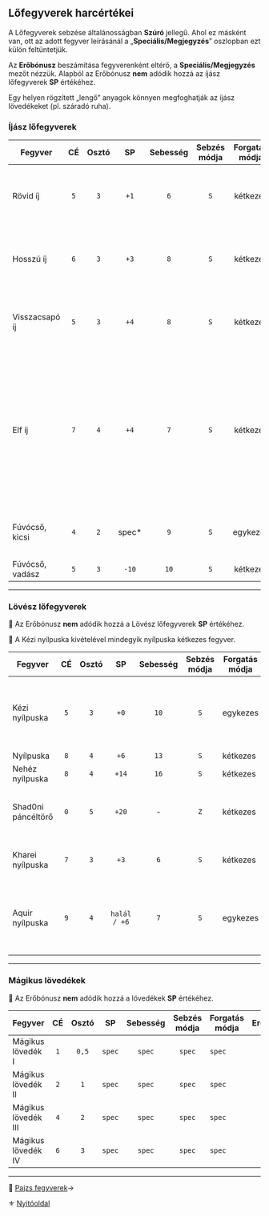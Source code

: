 ## Lőfegyverek harcértékei

A Lőfegyverek sebzése általánosságban **Szúró** jellegű. Ahol ez másként van, ott az adott fegyver leírásánál a „**Speciális/Megjegyzés**” oszlopban ezt külön feltüntetjük.

Az **Erőbónusz** beszámítása fegyverenként eltérő, a **Speciális/Megjegyzés** mezőt nézzük. Alapból az Erőbónusz **nem** adódik hozzá az íjász lőfegyverek **SP** értékéhez.

Egy helyen rögzített „lengő” anyagok könnyen megfoghatják az íjász lövedékeket (pl. száradó ruha).

### Íjász lőfegyverek

<!-- tag: md_table_tavfegyver_start -->

| Fegyver         | CÉ  | Osztó |   SP   | Sebesség | Sebzés módja | Forgatás módja | Erőbónusz limit | Átütés | Hatótáv | Kategória | Speciális / Megjegyzés                                                                                                                           |
| --------------- | :-: | :---: | :----: | :------: | :----------: | :------------: | :-------------: | :----: | ------: | --------- | ------------------------------------------------------------------------------------------------------------------------------------------------ |
| Rövid íj        | `5` |  `3`  |  `+1`  |   `6`    |     `S`      |    kétkezes    |       `2`       |  `0`   |   `60m` | lőfegyver | Az Erőbónusz csak akkor számít ha az íj erre az Erő értékre lett tervezve!                                                                       |
| Hosszú íj       | `6` |  `3`  |  `+3`  |   `8`    |     `S`      |    kétkezes    |       `3`       |  `0`   |  `120m` | lőfegyver | Az Erőbónusz csak akkor számít ha az íj erre az Erő értékre lett tervezve!                                                                       |
| Visszacsapó íj  | `5` |  `3`  |  `+4`  |   `8`    |     `S`      |    kétkezes    |       `4`       |  `3`   |  `160m` | lőfegyver | Az Erőbónusz csak akkor számít ha az íj erre az Erő értékre lett tervezve!                                                                       |
| Elf íj          | `7` |  `4`  |  `+4`  |   `7`    |     `S`      |    kétkezes    |       `0`       |  `0`   |  `120m` | lőfegyver | Csak a készítője (és egyben birtokosa) kezében érvényes értékek, egyébként hagyományos íjként működik, aminek Osztója: `3`.<br />Erőbónusz nincs |
| Fúvócső, kicsi  | `4` |  `2`  | spec\* |   `9`    |     `S`      |    egykezes    |       `0`       |  `0`   |   `16m` | lőfegyver | `k20` dobásnál: `20`-as dobás: `1 ÉP`, különben `0 ÉP`                                                                                           |
| Fúvócső, vadász | `5` |  `3`  | `-10`  |   `10`   |     `S`      |    kétkezes    |       `0`       |  `0`   |   `30m` | lőfegyver |                                                                                                                                                  |

<!-- tag: md_table_tavfegyver_end -->

---
### Lövész lőfegyverek

🔆 Az Erőbónusz **nem** adódik hozzá a Lövész lőfegyverek **SP** értékéhez.
 
🔆 A Kézi nyílpuska kivételével mindegyik nyílpuska kétkezes fegyver.

<!-- tag: md_table_tavfegyver_start -->

| Fegyver            | CÉ  | Osztó |      SP      | Sebesség | Sebzés módja | Forgatás módja | Erőbónusz | Átütés | Hatótáv | Speciális / Megjegyzés                                       |
| ------------------ | :-: | :---: | :----------: | :------: | :----------: | -------------- | :-------: | :----: | :-----: | ------------------------------------------------------------ |
| Kézi nyílpuska     | `5` |  `3`  |     `+0`     |   `10`   |     `S`      | egykezes       |    `0`    |  `0`   |  `20m`  | A kézi nyílpuska kevésbé pontos fegyver kis mérete miatt.    |
| Nyílpuska          | `8` |  `4`  |     `+6`     |   `13`   |     `S`      | kétkezes       |    `0`    |  `8`   |  `50m`  |                                                              |
| Nehéz nyílpuska    | `8` |  `4`  |    `+14`     |   `16`   |     `S`      | kétkezes       |    `0`    |  `15`  |  `80m`  |                                                              |
| Shad0ni páncéltörő | `0` |  `5`  |    `+20`     |    -     |     `Z`      | kétkezes       |    `0`    |  `20`  | `120m`  | Újratöltés: 1 emberrel: `3` kör, 2 emberrel: `1` kör         |
| Kharei nyílpuska   | `7` |  `3`  |     `+3`     |   `6`    |     `S`      | kétkezes       |    `0`    |  `0`   |  `50m`  | Míg ki nem fogy a tár. Újratöltés: `1` kör                   |
| Aquir nyílpuska    | `9` |  `4`  | `halál / +6` |   `7`    |     `S`      | egykezes       |    `0`    |  `20`  |  `50m`  | Halálos hatása és Átütés értéke csak aquir kézben érvényesül |

<!-- tag: md_table_tavfegyver_end -->

---

### Mágikus lövedékek

🔆 Az Erőbónusz **nem** adódik hozzá a lövedékek **SP** értékéhez.

<!-- tag: md_table_tavfegyver_start-->

| Fegyver             | CÉ  | Osztó |   SP   | Sebesség | Sebzés módja | Forgatás módja | Erőbónusz | Átütés | Hatótáv | Speciális / Megjegyzés |
| ------------------- | :-: | :---: | :----: | :------: | :----------: | -------------- | :-------: | :----: | :-----: | ---------------------- |
| Mágikus lövedék I   | `1` | `0,5` | `spec` |  `spec`  |    `spec`    | `spec`         |    `0`    | `spec` | `spec`  |                        |
| Mágikus lövedék II  | `2` |  `1`  | `spec` |  `spec`  |    `spec`    | `spec`         |    `0`    | `spec` | `spec`  |                        |
| Mágikus lövedék III | `4` |  `2`  | `spec` |  `spec`  |    `spec`    | `spec`         |    `0`    | `spec` | `spec`  |                        |
| Mágikus lövedék IV  | `6` |  `3`  | `spec` |  `spec`  |    `spec`    | `spec`         |    `0`    | `spec` | `spec`  |                        |

<!-- tag: md_table_tavfegyver_end -->

---

🔗 [Pajzs fegyverek](068_09_pajzs_fegyverek.md)→

⚜️ [Nyitóoldal](start.md#6-harcrendszer-%EF%B8%8F)
